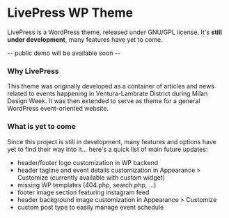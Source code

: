 # LivePress WP Theme
LivePress is a WordPress theme, released under GNU/GPL license.
It's **still under development**, many features have yet to come.

-- public demo will be available soon --

### Why LivePress
This theme was originally developed as a container of articles and news related to events happening in Ventura-Lambrate District during Milan Design Week. It was then extended to serve as theme for a general WordPress event-oriented website.

### What is yet to come
Since this project is still in development, many features and options have yet to find their way into it... here's a quick list of main future updates:
* header/footer logo customization in WP backend
* header tagline and event details customization in Appearance > Customize (currently available with custom widget)
* missing WP templates (404.php, search.php, ...)
* footer image section featuring instagram feed
* header background image customization in Appearance > Customize
* custom post type to easily manage event schedule
